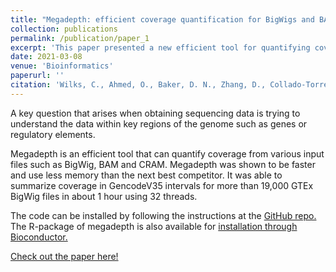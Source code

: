 ```yaml
---
title: "Megadepth: efficient coverage quantification for BigWigs and BAMs"
collection: publications
permalink: /publication/paper_1
excerpt: 'This paper presented a new efficient tool for quantifying coverage for BigWigs and BAMS called megadepth. This tool was developed by Christopher Wilks. I assisted in the benchmarking of the tool for the paper.'
date: 2021-03-08
venue: 'Bioinformatics'
paperurl: ''
citation: 'Wilks, C., Ahmed, O., Baker, D. N., Zhang, D., Collado-Torres, L., & Langmead, B. (2021). Megadepth: efficient coverage quantification for BigWigs and BAMs. Bioinformatics (Oxford, England), btab152. https://doi.org/10.1093/bioinformatics/btab152'
---
```


A key question that arises when obtaining sequencing data is trying to understand the data within key regions of the genome such as genes or regulatory elements. 

Megadepth is an efficient tool that can quantify coverage from various input files such as BigWig, BAM and CRAM. Megadepth was shown to be faster and use less memory than the next best competitor. It was able to summarize coverage in GencodeV35 intervals for more than 19,000 GTEx BigWig files in about 1 hour using 32 threads. 

The code can be installed by following the instructions at the [GitHub repo.](https://github.com/ChristopherWilks/megadepth) The R-package of megadepth is also available for [installation through Bioconductor.](https://bioconductor.org/packages/release/bioc/html/megadepth.html)

[Check out the paper here!](http://oma219.github.io/files/spumoni.pdf)




